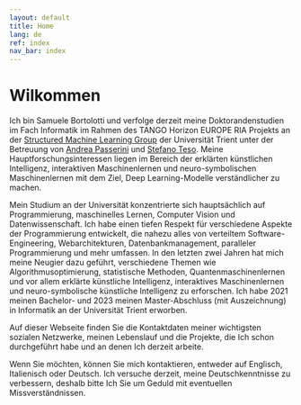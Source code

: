 ```yaml
---
layout: default
title: Home
lang: de
ref: index
nav_bar: index
---
```

# Wilkommen
Ich bin Samuele Bortolotti und verfolge derzeit meine Doktorandenstudien im Fach Informatik im Rahmen des TANGO Horizon EUROPE RIA Projekts an der [Structured Machine Learning Group](https://sml.disi.unitn.it/) der Universität Trient unter der Betreuung von [Andrea Passerini](https://disi.unitn.it/~passerini/index.html) und [Stefano Teso](https://disi.unitn.it/~teso/). Meine Hauptforschungsinteressen liegen im Bereich der erklärten künstlichen Intelligenz, interaktiven Maschinenlernen und neuro-symbolischen Maschinenlernen mit dem Ziel, Deep Learning-Modelle verständlicher zu machen.

Mein Studium an der Universität konzentrierte sich hauptsächlich auf Programmierung, maschinelles Lernen, Computer Vision und Datenwissenschaft. Ich habe einen tiefen Respekt für verschiedene Aspekte der Programmierung entwickelt, die nahezu alles von verteiltem Software-Engineering, Webarchitekturen, Datenbankmanagement, paralleler Programmierung und mehr umfassen. In den letzten zwei Jahren hat mich meine Neugier dazu geführt, verschiedene Themen wie Algorithmusoptimierung, statistische Methoden, Quantenmaschinenlernen und vor allem erklärte künstliche Intelligenz, interaktives Maschinenlernen und neuro-symbolische künstliche Intelligenz zu erforschen. Ich habe 2021 meinen Bachelor- und 2023 meinen Master-Abschluss (mit Auszeichnung) in Informatik an der Universität Trient erworben.

Auf dieser Webseite finden Sie die Kontaktdaten meiner wichtigsten sozialen Netzwerke, meinen Lebenslauf und die Projekte, die Ich schon durchgeführt habe und an denen Ich derzeit arbeite.

Wenn Sie möchten, können Sie mich kontaktieren, entweder auf Englisch, Italienisch oder Deutsch. Ich versuche derzeit, meine Deutschkenntnisse zu verbessern, deshalb bitte Ich Sie um Geduld mit eventuellen Missverständnissen.